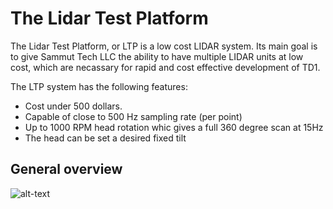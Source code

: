 # The Lidar Test Platform

The Lidar Test Platform, or LTP is a low cost LIDAR system. Its main goal is to give Sammut Tech LLC the ability to have multiple LIDAR units at low cost, which are necassary for rapid and cost effective development of TD1.

The LTP system has the following features:
* Cost under 500 dollars.
* Capable of close to 500 Hz sampling rate (per point) 
* Up to 1000 RPM head rotation whic gives a full 360 degree scan at 15Hz
* The head can be set a desired fixed tilt


## General overview
![alt-text][logo]





[logo]: http://i.imgur.com/LRjJuDY.png
